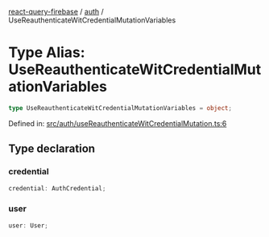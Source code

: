 [react-query-firebase](../../modules.md) / [auth](../index.md) / UseReauthenticateWitCredentialMutationVariables

# Type Alias: UseReauthenticateWitCredentialMutationVariables

```ts
type UseReauthenticateWitCredentialMutationVariables = object;
```

Defined in: [src/auth/useReauthenticateWitCredentialMutation.ts:6](https://github.com/vpishuk/react-query-firebase/blob/7fbf9b6c8d5aecd24bcbf362edabf19ee5b1c72c/src/auth/useReauthenticateWitCredentialMutation.ts#L6)

## Type declaration

### credential

```ts
credential: AuthCredential;
```

### user

```ts
user: User;
```
